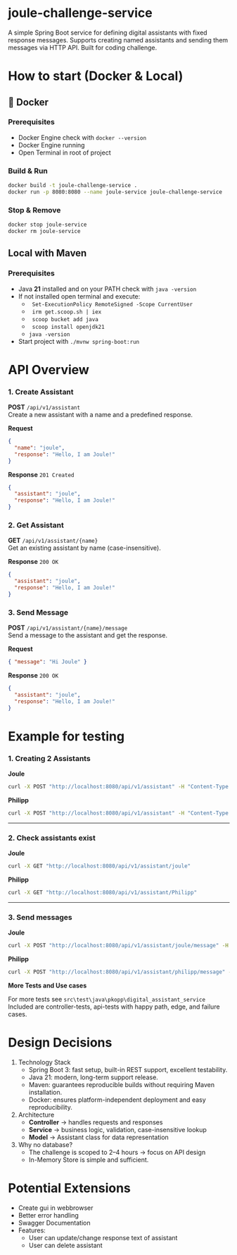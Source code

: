 # joule-challenge-service

A simple Spring Boot service for defining digital assistants with fixed response messages. Supports creating named assistants and sending them messages via HTTP API. Built for coding challenge.

# How to start (Docker & Local)

## 🐳 Docker

### Prerequisites

- Docker Engine check with `docker --version`
- Docker Engine running
- Open Terminal in root of project

### Build & Run

```bash
docker build -t joule-challenge-service .
docker run -p 8080:8080 --name joule-service joule-challenge-service
```

### Stop & Remove

```bash
docker stop joule-service
docker rm joule-service
```

## Local with Maven

### Prerequisites

- Java **21** installed and on your PATH check with `java -version`
- If not installed open terminal and execute:
  - ` Set-ExecutionPolicy RemoteSigned -Scope CurrentUser`
  - ` irm get.scoop.sh | iex`
  - ` scoop bucket add java`
  - ` scoop install openjdk21`
  - `java -version`
- Start project with `./mvnw spring-boot:run`

# API Overview

### 1. Create Assistant

**POST** `/api/v1/assistant`  
Create a new assistant with a name and a predefined response.

**Request**

```json
{
  "name": "joule",
  "response": "Hello, I am Joule!"
}
```

**Response** `201 Created`

```json
{
  "assistant": "joule",
  "response": "Hello, I am Joule!"
}
```

### 2. Get Assistant

**GET** `/api/v1/assistant/{name}`  
Get an existing assistant by name (case-insensitive).

**Response** `200 OK`

```json
{
  "assistant": "joule",
  "response": "Hello, I am Joule!"
}
```

### 3. Send Message

**POST** `/api/v1/assistant/{name}/message`  
Send a message to the assistant and get the response.

**Request**

```json
{ "message": "Hi Joule" }
```

**Response** `200 OK`

```json
{
  "assistant": "joule",
  "response": "Hello, I am Joule!"
}
```

# Example for testing

### 1. Creating 2 Assistants

**Joule**

```bash
curl -X POST "http://localhost:8080/api/v1/assistant" -H "Content-Type: application/json" -d "{ \"name\": \"joule\", \"response\": \"Hello, I am Joule!\" }"
```

**Philipp**

```bash
curl -X POST "http://localhost:8080/api/v1/assistant" -H "Content-Type: application/json" -d "{ \"name\": \"philipp\", \"response\": \"Hello, I am Philipp!\" }"`
```

---

### 2. Check assistants exist

**Joule**

```bash
curl -X GET "http://localhost:8080/api/v1/assistant/joule"
```

**Philipp**

```bash
curl -X GET "http://localhost:8080/api/v1/assistant/Philipp"
```

---

### 3. Send messages

**Joule**

```bash
curl -X POST "http://localhost:8080/api/v1/assistant/joule/message" -H "Content-Type: application/json" -d "{ \"message\": \"Hi Joule\" }"
```

**Philipp**

```bash
curl -X POST "http://localhost:8080/api/v1/assistant/philipp/message" -H "Content-Type: application/json" -d "{ \"message\": \"Hi Phil\" }"
```

**More Tests and Use cases**

For more tests see `src\test\java\pkopp\digital_assistant_service`
Included are controller-tests, api-tests with happy path, edge, and failure cases. 
# Design Decisions

1. Technology Stack
   - Spring Boot 3: fast setup, built-in REST support, excellent testability.
   - Java 21: modern, long-term support release.
   - Maven: guarantees reproducible builds without requiring Maven installation.
   - Docker: ensures platform-independent deployment and easy reproducibility.
2. Architecture
   - **Controller** → handles requests and responses
   - **Service** → business logic, validation, case-insensitive lookup
   - **Model** → Assistant class for data representation
3. Why no database?
   - The challenge is scoped to 2–4 hours → focus on API design
   - In-Memory Store is simple and sufficient.

# Potential Extensions

- Create gui in webbrowser
- Better error handling
- Swagger Documentation
- Features:
  - User can update/change response text of assistant
  - User can delete assistant
